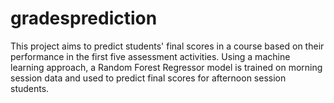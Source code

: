 # gradesprediction
This project aims to predict students' final scores in a course based on their performance in the first five assessment activities. Using a machine learning approach, a Random Forest Regressor model is trained on morning session data and used to predict final scores for afternoon session students.
